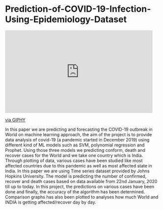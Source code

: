 # Prediction-of-COVID-19-Infection-Using-Epidemiology-Dataset
<iframe src="https://giphy.com/embed/dVuyBgq2z5gVBkFtDc" width="480" height="270" frameBorder="0" class="giphy-embed" allowFullScreen></iframe><p><a href="https://giphy.com/gifs/motion-graphics-animated-gif-mograph-dVuyBgq2z5gVBkFtDc">via GIPHY</a></p>
In this paper we are predicting  and forecasting the COVID-19 outbreak in World  on machine learning approach, the aim of the  project is to provide data analysis of covid-19 (a  pandemic started in December 2019) using  different kind of ML models such as SVM,  polynomial regression and Prophet. Using those  three models we predicting conform, death and  recover cases for the World and we take one  country which is India. Through plotting of data,  various cases have been studied like most affected  countries due to this pandemic as well as most  affected state in India. In this paper we are using  Time series dataset provided by Johns Hopkins  University. The model is predicting the number of  confirmed, recover and death cases based on data  available from 22nd January, 2020 till up to today.  In this project, the predictions on various cases  have been done and finally, the accuracy of the  algorithm has been determined. Comparison  graphs has also been plotted to analyses how much  World and INDIA is getting affected/recover day  by day.
